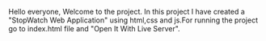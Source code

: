 Hello everyone, Welcome to the project.
In this project I have created a "StopWatch Web Application" using html,css and js.For running the project go to index.html file and "Open It With Live Server".
